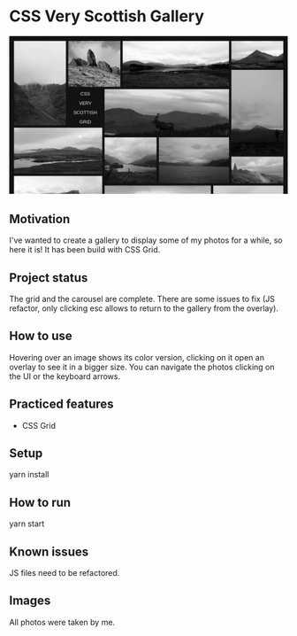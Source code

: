 # CSS Very Scottish Gallery

![alt text](./screenshots/home.jpeg?raw=true)

## Motivation

I've wanted to create a gallery to display some of my photos for a while, so here it is! It has been build with CSS Grid.

## Project status

The grid and the carousel are complete.
There are some issues to fix (JS refactor, only clicking esc allows to return to the gallery from the overlay).

## How to use

Hovering over an image shows its color version, clicking on it open an overlay to see it in a bigger size. You can navigate the photos clicking on the UI or the keyboard arrows.

## Practiced features

- CSS Grid

## Setup

yarn install

## How to run

yarn start

## Known issues

JS files need to be refactored.

## Images

All photos were taken by me.

